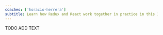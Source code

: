 ```yaml
---
coaches: ['horacio-herrera']
subtitle: Learn how Redux and React work together in practice in this 1-day workshop in Hong Kong, from Redux principles and FP through to Redux Middlewares
---
```


TODO ADD TEXT
